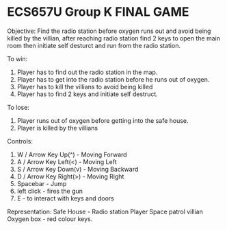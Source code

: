 # ECS657U Group K FINAL GAME

Objective:
Find the radio station before oxygen runs out and avoid being killed by the villian, after reaching radio station find 2 keys to open the main room then initiate self desturct and run from the radio station.

To win:
1. Player has to find out the radio station in the map.
2. Player has to get into the radio station before he runs out of oxygen.
3. Player has to kill the villians to avoid being killed
4. Player has to find 2 keys and initiate self destruct.

To lose:
1. Player runs out of oxygen before getting into the safe house.
2. Player is killed by the villians

Controls:
1. W / Arrow Key Up(^) - Moving Forward
2. A / Arrow Key Left(<) - Moving Left
3. S / Arrow Key Down(v) - Moving Backward
4. D / Arrow Key Right(>) - Moving Right
5. Spacebar - Jump
6. left click - fires the gun
7. E - to interact with keys and doors

Representation:
Safe House - Radio station
Player 
Space patrol villian
Oxygen box - red colour
keys.
